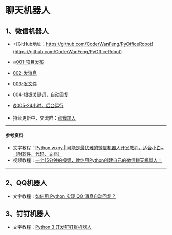 # 聊天机器人

## 1、微信机器人

- ⭐[GitHub地址：https://github.com/CoderWanFeng/PyOfficeRobot](https://github.com/CoderWanFeng/PyOfficeRobot)

- 🔥[001-项目发布](https://www.bilibili.com/video/BV1Xa411u7yU)

- [002-发消息](https://www.bilibili.com/video/BV1Jt4y1j7F1)

- [003-发文件](https://www.bilibili.com/video/BV1te4y1y7Ro)

- [004-根据关键词，自动回复](https://www.bilibili.com/video/BV1fV4y1M7ju)

- [⌚005-24小时，后台运行](https://www.bilibili.com/video/BV11L411L7oi)

- 持续更新中，交流群：[点我加入](http://www.python4office.cn/wechat-group/)
-------
#### 参考资料
- 文字教程：[Python wxpy | 可能是最优雅的微信机器人开发教程，适合小白~（附软件、代码、文档）](https://mp.weixin.qq.com/s/3brwMik41snpIwrE5r_O6g)
- 视频教程：[一个15分钟的视频，教你用Python创建自己的微信聊天机器人！](https://www.bilibili.com/video/BV11L411L7oi)

------
## 2、QQ机器人
- 文字教程：[如何用 Python 实现 QQ 消息自动回复？](https://mp.weixin.qq.com/s/5ycRhjZ-i-q62pdoyKYA6g)

## 3、钉钉机器人
- 文字教程：[Python 3 开发钉钉群机器人](https://mp.weixin.qq.com/s/Mjsr9ufatf280Qk__A6yRQ)